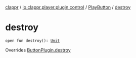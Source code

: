 [clappr](../../index.md) / [io.clappr.player.plugin.control](../index.md) / [PlayButton](index.md) / [destroy](./destroy.md)

# destroy

`open fun destroy(): `[`Unit`](https://kotlinlang.org/api/latest/jvm/stdlib/kotlin/-unit/index.html)

Overrides [ButtonPlugin.destroy](../-button-plugin/destroy.md)

